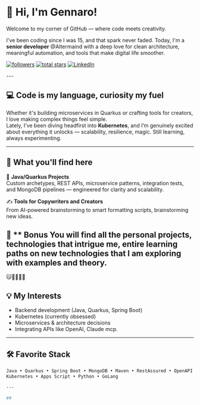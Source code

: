 # 👋 Hi, I'm Gennaro!

Welcome to my corner of GitHub — where code meets creativity.

I've been coding since I was 15, and that spark never faded. Today, I'm a **senior developer** @Altermaind with a deep love for clean architecture, meaningful automation, and tools that make digital life smoother.
<p align="left">
   <a href="https://github.com/ForrestKnight?tab=followers">
         <img alt="followers" title="Follow me on Github" src="https://custom-icon-badges.demolab.com/github/followers/ForrestKnight?color=236ad3&labelColor=1155ba&style=for-the-badge&logo=person-add&label=Follow&logoColor=white"/></a>
      <a href="https://github.com/ForrestKnight?tab=repositories&sort=stargazers">
         <img alt="total stars" title="Total stars on GitHub" src="https://custom-icon-badges.demolab.com/github/stars/ForrestKnight?color=55960c&style=for-the-badge&labelColor=488207&logo=star"/></a>
  <a href="https://www.linkedin.com/in/gennaro-modafferi-a27540ba/" target="_blank">
  <img alt="LinkedIn" title="Connect on LinkedIn" 
       src="https://img.shields.io/badge/LinkedIn-Follow-blue?style=for-the-badge&logo=linkedin&logoColor=white" />
</a>
   </p>
---

## 💻 Code is my language, curiosity my fuel

Whether it's building microservices in Quarkus or crafting tools for creators, I love making complex things feel simple.  
Lately, I’ve been diving headfirst into **Kubernetes**, and I’m genuinely excited about everything it unlocks — scalability, resilience, magic. Still learning, always experimenting.

---

## 🚀 What you'll find here

🧩 **Java/Quarkus Projects**  
Custom archetypes, REST APIs, microservice patterns, integration tests, and MongoDB pipelines — engineered for clarity and scalability.

✍️ **Tools for Copywriters and Creators**  
From AI-powered brainstorming to smart formatting scripts, brainstorming new ideas. 


🚀 ** Bonus
You will find all the personal projects, technologies that intrigue me, entire learning paths on new technologies that I am exploring with examples and theory.
---
😽🙌🏻🙌🏻
## 💡 My Interests

- Backend development (Java, Quarkus, Spring Boot)
- Kubernetes (currently obsessed)
- Microservices & architecture decisions
- Integrating APIs like OpenAI, Claude mcp.

---

## 🛠️ Favorite Stack

```bash
Java • Quarkus • Spring Boot • MongoDB • Maven • RestAssured • OpenAPI  
Kubernetes • Apps Script • Python • GoLang

---

##

